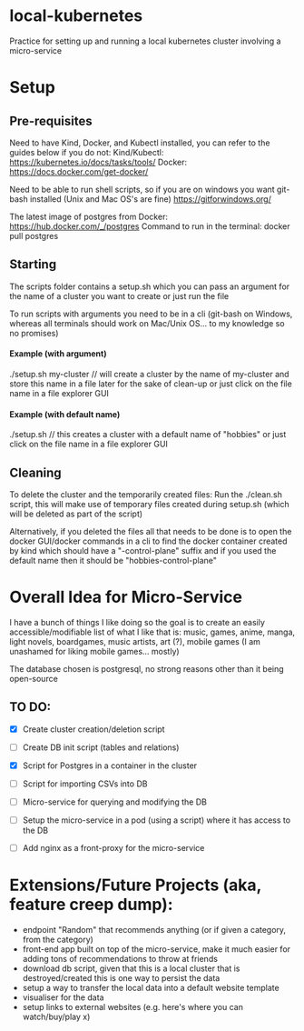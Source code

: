 # local-kubernetes
Practice for setting up and running a local kubernetes cluster involving a micro-service 

# Setup
## Pre-requisites
Need to have Kind, Docker, and Kubectl installed, you can refer to the guides below if you do not:
Kind/Kubectl: https://kubernetes.io/docs/tasks/tools/
Docker: https://docs.docker.com/get-docker/ 

Need to be able to run shell scripts, so if you are on windows you want git-bash installed (Unix and Mac OS's are fine)
https://gitforwindows.org/ 

The latest image of postgres from Docker: https://hub.docker.com/_/postgres
Command to run in the terminal: docker pull postgres

## Starting
The scripts folder contains a setup.sh which you can pass an argument for the name of a cluster you want to create or just run the file

To run scripts with arguments you need to be in a cli (git-bash on Windows, whereas all terminals should work on Mac/Unix OS... to my knowledge so no promises) 

#### Example (with argument)
./setup.sh my-cluster
// will create a cluster by the name of my-cluster and store this name in a file later for the sake of clean-up
or just click on the file name in a file explorer GUI
#### Example (with default name)
./setup.sh 
// this creates a cluster with a default name of "hobbies"
or just click on the file name in a file explorer GUI
 
## Cleaning
To delete the cluster and the temporarily created files: 
Run the ./clean.sh script, this will make use of temporary files created during setup.sh (which will be deleted as part of the script) 

Alternatively, if you deleted the files all that needs to be done is to open the docker GUI/docker commands in a cli to find the docker container created by kind which should have a "-control-plane" suffix and if you used the default name then it should be "hobbies-control-plane"

# Overall Idea for Micro-Service
I have a bunch of things I like doing so the goal is to create an easily accessible/modifiable list of what I like that is:
music, games, anime, manga, light novels, boardgames, music artists, art (?), mobile games (I am unashamed for liking mobile games... mostly) 

The database chosen is postgresql, no strong reasons other than it being open-source

## TO DO: 
- [x] Create cluster creation/deletion script 
- [ ] Create DB init script (tables and relations)
- [x] Script for Postgres in a container in the cluster 
- [ ] Script for importing CSVs into DB 
- [ ] Micro-service for querying and modifying the DB 
- [ ] Setup the micro-service in a pod (using a script) where it has access to the DB 
- [ ] Add nginx as a front-proxy for the micro-service


# Extensions/Future Projects (aka, feature creep dump):
- endpoint "Random" that recommends anything (or if given a category, from the category)
- front-end app built on top of the micro-service, make it much easier for adding tons of recommendations to throw at friends
- download db script, given that this is a local cluster that is destroyed/created this is one way to persist the data
- setup a way to transfer the local data into a default website template
- visualiser for the data
- setup links to external websites (e.g. here's where you can watch/buy/play x)
